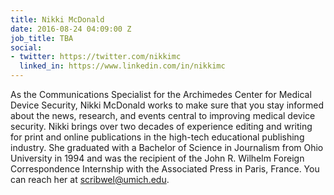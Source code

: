 ```yaml
---
title: Nikki McDonald
date: 2016-08-24 04:09:00 Z
job_title: TBA
social:
- twitter: https://twitter.com/nikkimc
  linked_in: https://www.linkedin.com/in/nikkimc
---
```


As the Communications Specialist for the Archimedes Center for Medical Device Security, Nikki McDonald works to make sure that you stay informed about the news, research, and events central to improving medical device security. Nikki brings over two decades of experience editing and writing for print and online publications in the high-tech educational publishing industry. She graduated with a Bachelor of Science in Journalism from Ohio University in 1994 and was the recipient of the John R. Wilhelm Foreign Correspondence Internship with the Associated Press in Paris, France. You can reach her at scribwel@umich.edu.
